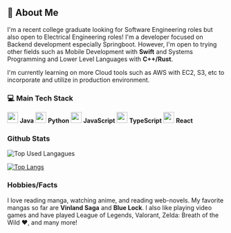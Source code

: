 ## 👋 About Me 
I'm a recent college graduate looking for Software Engineering roles but also open to Electrical Engineering roles! I'm a developer focused on Backend development especially Springboot. However, I'm open to trying other fields such as Mobile Development with **Swift** and Systems Programming and Lower Level Languages with **C++/Rust**. 

I'm currently learning on more Cloud tools such as AWS with EC2, S3, etc to incorporate and utilize in production environment. 

### 💻 Main Tech Stack 
<img src="https://cdn.jsdelivr.net/gh/devicons/devicon/icons/java/java-original.svg" width="25"/> **Java**
<img src="https://cdn.jsdelivr.net/gh/devicons/devicon/icons/python/python-original.svg" width="25"/> **Python**
<img src="https://cdn.jsdelivr.net/gh/devicons/devicon/icons/javascript/javascript-original.svg" width="25"/> **JavaScript**
<img src="https://cdn.jsdelivr.net/gh/devicons/devicon/icons/typescript/typescript-original.svg" width="25"/> **TypeScript**
<img src="https://cdn.jsdelivr.net/gh/devicons/devicon/icons/react/react-original.svg" width="25"/> **React**


### Github Stats 
![Top Used Langagues](https://github-readme-stats.vercel.app/api/top-langs/?username=sheepodeepo&theme=tokyonight)

[![Top Langs](https://github-readme-stats.vercel.app/api?username=sheepodeepo&theme=algolia&show_icons=true)](https://github.com/sheepodeepo)

### Hobbies/Facts 
I love reading manga, watching anime, and reading web-novels. My favorite mangas so far are **Vinland Saga** and **Blue Lock**. I also like playing video games and have played League of Legends, Valorant, Zelda: Breath of the Wild ❤️, and many more! 
<!--
C++: <img src="https://cdn.jsdelivr.net/gh/devicons/devicon/icons/cplusplus/cplusplus-original.svg" width="25"/> **C++**

**Sheepodeepo/Sheepodeepo** is a ✨ _special_ ✨ repository because its `README.md` (this file) appears on your GitHub profile.

Here are some ideas to get you started:

- 🔭 I’m currently working on ...
- 🌱 I’m currently learning ...
- 👯 I’m looking to collaborate on ...
- 🤔 I’m looking for help with ...
- 💬 Ask me about ...
- 📫 How to reach me: ...
- 😄 Pronouns: ...
- ⚡ Fun fact: ...
-->
